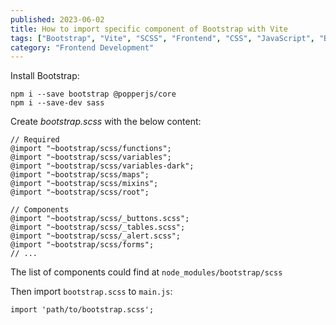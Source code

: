 ```yaml
---
published: 2023-06-02
title: How to import specific component of Bootstrap with Vite
tags: ["Bootstrap", "Vite", "SCSS", "Frontend", "CSS", "JavaScript", "Build Tools", "Components"]
category: "Frontend Development"
---
```

Install Bootstrap:

    npm i --save bootstrap @popperjs/core
    npm i --save-dev sass

Create _bootstrap.scss_ with the below content:

    // Required
    @import "~bootstrap/scss/functions";
    @import "~bootstrap/scss/variables";
    @import "~bootstrap/scss/variables-dark";
    @import "~bootstrap/scss/maps";
    @import "~bootstrap/scss/mixins";
    @import "~bootstrap/scss/root";
    
    // Components
    @import "~bootstrap/scss/_buttons.scss";
    @import "~bootstrap/scss/_tables.scss";
    @import "~bootstrap/scss/_alert.scss";
    @import "~bootstrap/scss/forms";
    // ...
    

The list of components could find at `node_modules/bootstrap/scss`

Then import `bootstrap.scss` to `main.js`:

    import 'path/to/bootstrap.scss';
